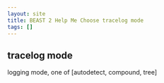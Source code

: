 ```yaml
---
layout: site
title: BEAST 2 Help Me Choose tracelog mode
tags: []
---
```


## tracelog mode

logging mode, one of [autodetect, compound, tree]

